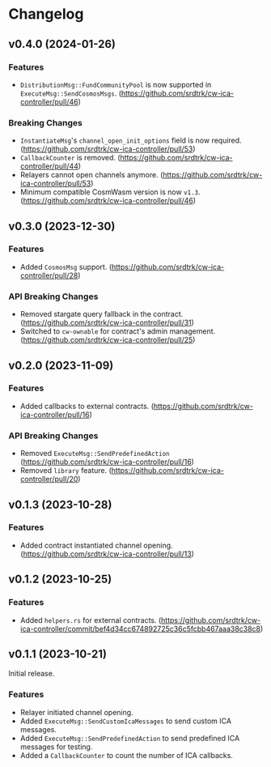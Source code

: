 # Changelog

## v0.4.0 (2024-01-26)

### Features

- `DistributionMsg::FundCommunityPool` is now supported in `ExecuteMsg::SendCosmosMsgs`. (https://github.com/srdtrk/cw-ica-controller/pull/46)

### Breaking Changes

- `InstantiateMsg`'s `channel_open_init_options` field is now required. (https://github.com/srdtrk/cw-ica-controller/pull/53)
- `CallbackCounter` is removed. (https://github.com/srdtrk/cw-ica-controller/pull/44)
- Relayers cannot open channels anymore. (https://github.com/srdtrk/cw-ica-controller/pull/53)
- Minimum compatible CosmWasm version is now `v1.3`. (https://github.com/srdtrk/cw-ica-controller/pull/46)

## v0.3.0 (2023-12-30)

### Features

- Added `CosmosMsg` support. (https://github.com/srdtrk/cw-ica-controller/pull/28)

### API Breaking Changes

- Removed stargate query fallback in the contract. (https://github.com/srdtrk/cw-ica-controller/pull/31)
- Switched to `cw-ownable` for contract's admin management. (https://github.com/srdtrk/cw-ica-controller/pull/25)

## v0.2.0 (2023-11-09)

### Features

- Added callbacks to external contracts. (https://github.com/srdtrk/cw-ica-controller/pull/16)

### API Breaking Changes

- Removed `ExecuteMsg::SendPredefinedAction` (https://github.com/srdtrk/cw-ica-controller/pull/16)
- Removed `library` feature. (https://github.com/srdtrk/cw-ica-controller/pull/20)

## v0.1.3 (2023-10-28)

### Features

- Added contract instantiated channel opening. (https://github.com/srdtrk/cw-ica-controller/pull/13)

## v0.1.2 (2023-10-25)

### Features

- Added `helpers.rs` for external contracts. (https://github.com/srdtrk/cw-ica-controller/commit/bef4d34cc674892725c36c5fcbb467aaa38c38c8)

## v0.1.1 (2023-10-21)

Initial release.

### Features

- Relayer initiated channel opening.
- Added `ExecuteMsg::SendCustomIcaMessages` to send custom ICA messages.
- Added `ExecuteMsg::SendPredefinedAction` to send predefined ICA messages for testing.
- Added a `CallbackCounter` to count the number of ICA callbacks.
